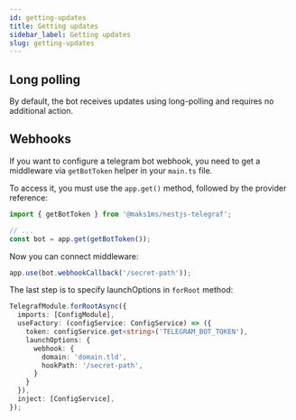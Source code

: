 ```yaml
---
id: getting-updates
title: Getting updates
sidebar_label: Getting updates
slug: getting-updates
---
```


## Long polling

By default, the bot receives updates using long-polling and requires no additional action.

## Webhooks

If you want to configure a telegram bot webhook, you need to get a middleware via `getBotToken` helper in your `main.ts` file.

To access it, you must use the `app.get()` method, followed by the provider reference:
```typescript
import { getBotToken } from '@maks1ms/nestjs-telegraf';

// ...
const bot = app.get(getBotToken());
```

Now you can connect middleware:
```typescript
app.use(bot.webhookCallback('/secret-path'));
```

The last step is to specify launchOptions in `forRoot` method:
```typescript
TelegrafModule.forRootAsync({
  imports: [ConfigModule],
  useFactory: (configService: ConfigService) => ({
    token: configService.get<string>('TELEGRAM_BOT_TOKEN'),
    launchOptions: {
      webhook: {
        domain: 'domain.tld',
        hookPath: '/secret-path',
      }
    }
  }),
  inject: [ConfigService],
});
```
